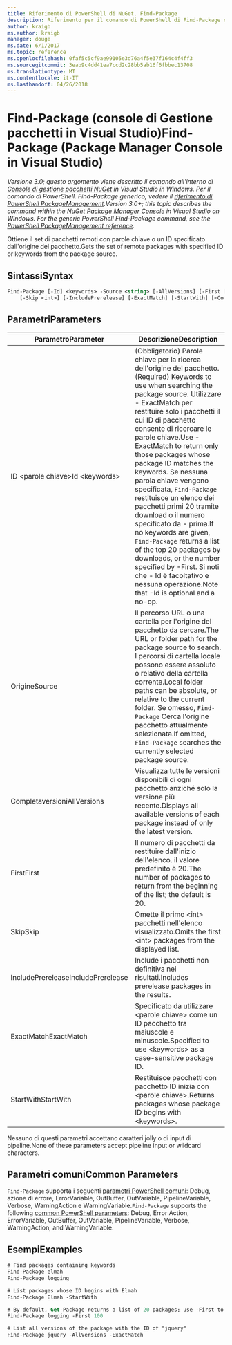 ```yaml
---
title: Riferimento di PowerShell di NuGet. Find-Package
description: Riferimento per il comando di PowerShell di Find-Package nella Console di gestione pacchetti NuGet in Visual Studio.
author: kraigb
ms.author: kraigb
manager: douge
ms.date: 6/1/2017
ms.topic: reference
ms.openlocfilehash: 0faf5c5cf9ae99105e3d76a4f5e37f164c4f4ff3
ms.sourcegitcommit: 3eab9c4dd41ea7ccd2c28bb5ab16f6fbbec13708
ms.translationtype: MT
ms.contentlocale: it-IT
ms.lasthandoff: 04/26/2018
---
```

# <a name="find-package-package-manager-console-in-visual-studio"></a><span data-ttu-id="f4640-103">Find-Package (console di Gestione pacchetti in Visual Studio)</span><span class="sxs-lookup"><span data-stu-id="f4640-103">Find-Package (Package Manager Console in Visual Studio)</span></span>

<span data-ttu-id="f4640-104">*Versione 3.0; questo argomento viene descritto il comando all'interno di [Console di gestione pacchetti NuGet](package-manager-console.md) in Visual Studio in Windows. Per il comando di PowerShell. Find-Package generico, vedere il [riferimento di PowerShell PackageManagement](/powershell/module/packagemanagement/?view=powershell-6).*</span><span class="sxs-lookup"><span data-stu-id="f4640-104">*Version 3.0+; this topic describes the command within the [NuGet Package Manager Console](package-manager-console.md) in Visual Studio on Windows. For the generic PowerShell Find-Package command, see the [PowerShell PackageManagement reference](/powershell/module/packagemanagement/?view=powershell-6).*</span></span>

<span data-ttu-id="f4640-105">Ottiene il set di pacchetti remoti con parole chiave o un ID specificato dall'origine del pacchetto.</span><span class="sxs-lookup"><span data-stu-id="f4640-105">Gets the set of remote packages with specified ID or keywords from the package source.</span></span>

## <a name="syntax"></a><span data-ttu-id="f4640-106">Sintassi</span><span class="sxs-lookup"><span data-stu-id="f4640-106">Syntax</span></span>

```ps
Find-Package [-Id] <keywords> -Source <string> [-AllVersions] [-First [<int>]]
    [-Skip <int>] [-IncludePrerelease] [-ExactMatch] [-StartWith] [<CommonParameters>]
```

## <a name="parameters"></a><span data-ttu-id="f4640-107">Parametri</span><span class="sxs-lookup"><span data-stu-id="f4640-107">Parameters</span></span>

| <span data-ttu-id="f4640-108">Parametro</span><span class="sxs-lookup"><span data-stu-id="f4640-108">Parameter</span></span> | <span data-ttu-id="f4640-109">Descrizione</span><span class="sxs-lookup"><span data-stu-id="f4640-109">Description</span></span> |
| --- | --- |
| <span data-ttu-id="f4640-110">ID &lt;parole chiave&gt;</span><span class="sxs-lookup"><span data-stu-id="f4640-110">Id &lt;keywords&gt;</span></span> | <span data-ttu-id="f4640-111">(Obbligatorio) Parole chiave per la ricerca dell'origine del pacchetto.</span><span class="sxs-lookup"><span data-stu-id="f4640-111">(Required) Keywords to use when searching the package source.</span></span> <span data-ttu-id="f4640-112">Utilizzare - ExactMatch per restituire solo i pacchetti il cui ID di pacchetto consente di ricercare le parole chiave.</span><span class="sxs-lookup"><span data-stu-id="f4640-112">Use -ExactMatch to return only those packages whose package ID matches the keywords.</span></span> <span data-ttu-id="f4640-113">Se nessuna parola chiave vengono specificata, `Find-Package` restituisce un elenco dei pacchetti primi 20 tramite download o il numero specificato da - prima.</span><span class="sxs-lookup"><span data-stu-id="f4640-113">If no keywords are given, `Find-Package` returns a list of the top 20 packages by downloads, or the number specified by -First.</span></span> <span data-ttu-id="f4640-114">Si noti che - Id è facoltativo e nessuna operazione.</span><span class="sxs-lookup"><span data-stu-id="f4640-114">Note that -Id is optional and a no-op.</span></span> |
| <span data-ttu-id="f4640-115">Origine</span><span class="sxs-lookup"><span data-stu-id="f4640-115">Source</span></span> | <span data-ttu-id="f4640-116">Il percorso URL o una cartella per l'origine del pacchetto da cercare.</span><span class="sxs-lookup"><span data-stu-id="f4640-116">The URL or folder path for the package source to search.</span></span> <span data-ttu-id="f4640-117">I percorsi di cartella locale possono essere assoluto o relativo della cartella corrente.</span><span class="sxs-lookup"><span data-stu-id="f4640-117">Local folder paths can be absolute, or relative to the current folder.</span></span> <span data-ttu-id="f4640-118">Se omesso, `Find-Package` Cerca l'origine pacchetto attualmente selezionata.</span><span class="sxs-lookup"><span data-stu-id="f4640-118">If omitted, `Find-Package` searches the currently selected package source.</span></span> |
| <span data-ttu-id="f4640-119">Completaversioni</span><span class="sxs-lookup"><span data-stu-id="f4640-119">AllVersions</span></span> | <span data-ttu-id="f4640-120">Visualizza tutte le versioni disponibili di ogni pacchetto anziché solo la versione più recente.</span><span class="sxs-lookup"><span data-stu-id="f4640-120">Displays all available versions of each package instead of only the latest version.</span></span> |
| <span data-ttu-id="f4640-121">First</span><span class="sxs-lookup"><span data-stu-id="f4640-121">First</span></span> | <span data-ttu-id="f4640-122">Il numero di pacchetti da restituire dall'inizio dell'elenco. il valore predefinito è 20.</span><span class="sxs-lookup"><span data-stu-id="f4640-122">The number of packages to return from the beginning of the list; the default is 20.</span></span> |
| <span data-ttu-id="f4640-123">Skip</span><span class="sxs-lookup"><span data-stu-id="f4640-123">Skip</span></span> | <span data-ttu-id="f4640-124">Omette il primo &lt;int&gt; pacchetti nell'elenco visualizzato.</span><span class="sxs-lookup"><span data-stu-id="f4640-124">Omits the first &lt;int&gt; packages from the displayed list.</span></span>  |
| <span data-ttu-id="f4640-125">IncludePrerelease</span><span class="sxs-lookup"><span data-stu-id="f4640-125">IncludePrerelease</span></span> | <span data-ttu-id="f4640-126">Include i pacchetti non definitiva nei risultati.</span><span class="sxs-lookup"><span data-stu-id="f4640-126">Includes prerelease packages in the results.</span></span> |
| <span data-ttu-id="f4640-127">ExactMatch</span><span class="sxs-lookup"><span data-stu-id="f4640-127">ExactMatch</span></span> | <span data-ttu-id="f4640-128">Specificato da utilizzare &lt;parole chiave&gt; come un ID pacchetto tra maiuscole e minuscole.</span><span class="sxs-lookup"><span data-stu-id="f4640-128">Specified to use &lt;keywords&gt; as a case-sensitive package ID.</span></span> |
| <span data-ttu-id="f4640-129">StartWith</span><span class="sxs-lookup"><span data-stu-id="f4640-129">StartWith</span></span> | <span data-ttu-id="f4640-130">Restituisce pacchetti con pacchetto ID inizia con &lt;parole chiave&gt;.</span><span class="sxs-lookup"><span data-stu-id="f4640-130">Returns packages whose package ID begins with &lt;keywords&gt;.</span></span> |

<span data-ttu-id="f4640-131">Nessuno di questi parametri accettano caratteri jolly o di input di pipeline.</span><span class="sxs-lookup"><span data-stu-id="f4640-131">None of these parameters accept pipeline input or wildcard characters.</span></span>

## <a name="common-parameters"></a><span data-ttu-id="f4640-132">Parametri comuni</span><span class="sxs-lookup"><span data-stu-id="f4640-132">Common Parameters</span></span>

<span data-ttu-id="f4640-133">`Find-Package` supporta i seguenti [parametri PowerShell comuni](http://go.microsoft.com/fwlink/?LinkID=113216): Debug, azione di errore, ErrorVariable, OutBuffer, OutVariable, PipelineVariable, Verbose, WarningAction e WarningVariable.</span><span class="sxs-lookup"><span data-stu-id="f4640-133">`Find-Package` supports the following [common PowerShell parameters](http://go.microsoft.com/fwlink/?LinkID=113216): Debug, Error Action, ErrorVariable, OutBuffer, OutVariable, PipelineVariable, Verbose, WarningAction, and WarningVariable.</span></span>

## <a name="examples"></a><span data-ttu-id="f4640-134">Esempi</span><span class="sxs-lookup"><span data-stu-id="f4640-134">Examples</span></span>

```ps
# Find packages containing keywords
Find-Package elmah
Find-Package logging

# List packages whose ID begins with Elmah
Find-Package Elmah -StartWith

# By default, Get-Package returns a list of 20 packages; use -First to show more
Find-Package logging -First 100

# List all versions of the package with the ID of "jquery"
Find-Package jquery -AllVersions -ExactMatch
```
